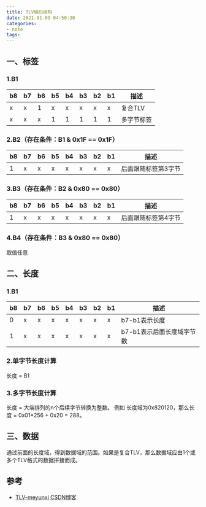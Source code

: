 ```yaml
---
title: TLV编码结构
date: 2021-01-09 04:50:30 
categories: 
- note
tags: 
---
```


## 一、标签

### 1.B1
|b8	|b7	|b6	|b5	|b4	|b3	|b2	|b1	|描述|
| ----	| ----	| ----	| ----	| ----	| ----	| ----	| ----	| ---- |
|x	|x	|1	|x	|x	|x	|x	|x	|复合TLV|
|x	|x	|x	|1	|1	|1	|1	|1	|多字节标签|

### 2.B2（存在条件：B1 & 0x1F == 0x1F）
|b8	|b7	|b6	|b5	|b4	|b3	|b2	|b1	|描述|
| ----	| ----	| ----	| ----	| ----	| ----	| ----	| ----	| ---- |
|1	|x	|x	|x	|x	|x	|x	|x	|后面跟随标签第3字节|

### 3.B3（存在条件：B2 & 0x80 == 0x80）
|b8	|b7	|b6	|b5	|b4	|b3	|b2	|b1	|描述|
| ----	| ----	| ----	| ----	| ----	| ----	| ----	| ----	| ---- |
|1	|x	|x	|x	|x	|x	|x	|x	|后面跟随标签第4字节|

### 4.B4（存在条件：B3 & 0x80 == 0x80）
取值任意

## 二、长度

### 1.B1
|b8	|b7	|b6	|b5	|b4	|b3	|b2	|b1	|描述|
| ----	| ----	| ----	| ----	| ----	| ----	| ----	| ----	| ---- |
|0	|x	|x	|x	|x	|x	|x	|x	|b7-b1表示长度|
|1	|x	|x	|x	|x	|x	|x	|x	|b7-b1表示后面长度域字节数|

### 2.单字节长度计算
长度 = B1

### 3.多字节长度计算
长度 = 大端排列的n个后续字节转换为整数。
例如 长度域为0x820120，那么长度 = 0x01*256 + 0x20 = 288。

## 三、数据
通过前面的长度域，得到数据域的范围。如果是复合TLV，那么数据域应由1个或多个TLV格式的数据拼接而成。

## 参考
 - [TLV-meyunxi CSDN博客](https://blog.csdn.net/meyunxi/article/details/102870585)